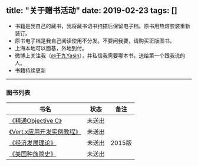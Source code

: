 title: "关于赠书活动"
date: 2019-02-23
tags: [] 
---

* 书籍是我自己的藏书，我将藏书切书扫描后保留电子档。原书用热熔胶装重新装订。
* 原书电子档是我自己阅读使用不分发。不要问我要，请购买正版图书。
* 上海本地可以面基，外地到付。
* 微博上关注我（[@于九Yasin](https://weibo.com/geyuxu)），并私信我需要哪本书，送给第一个跟我说的人。
* 书籍持续更新

---
### 图书列表

| 书名 | 状态 | 备注 |
| --- | --- | --- |
| [《精通Objective C》](https://book.douban.com/subject/26302986/)  | 未送出 | |
| [《Vert.x应用开发实例教程》](http://search.dangdang.com/?key=Vert.x%D3%A6%D3%C3%BF%AA%B7%A2%CA%B5%C0%FD&act=input) | 未送出 | |
| [《经济发展理论》](https://book.douban.com/subject/4731474/) | 未送出 | 2015版 |
| [《美国种族简史》](https://book.douban.com/subject/6892579/) | 未送出 |  |

